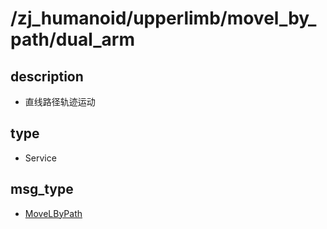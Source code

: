 # /zj_humanoid/upperlimb/movel_by_path/dual_arm

## description
- 直线路径轨迹运动

## type
- Service

## msg_type
- [MoveLByPath](../../../../zj_humanoid_types.md#MoveLByPath)


